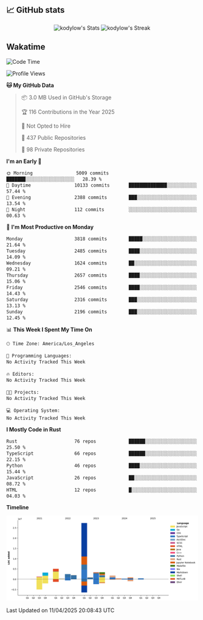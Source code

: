 ## 📈 GitHub stats
<!--START_SECTION:github-->
<div class="badges-githubstats">
  <p align="center">
    <img src="https://github-readme-stats.vercel.app/api?username=kodylow&theme=tokyonight&show_icons=true&hide_border=true&count_private=true" alt="kodylow's Stats" height="165">
    <img src="https://github-readme-streak-stats.herokuapp.com/?user=kodylow&theme=tokyonight&hide_border=true" alt="kodylow's Streak" height="165">
  </p>
</div>
<!--END_SECTION:github-->

## Wakatime 
<!--START_SECTION:waka-->
![Code Time](http://img.shields.io/badge/Code%20Time-1%2C294%20hrs%2031%20mins-blue)

![Profile Views](http://img.shields.io/badge/Profile%20Views-0-blue)

**🐱 My GitHub Data** 

> 📦 3.0 MB Used in GitHub's Storage 
 > 
> 🏆 116 Contributions in the Year 2025
 > 
> 🚫 Not Opted to Hire
 > 
> 📜 437 Public Repositories 
 > 
> 🔑 98 Private Repositories 
 > 
**I'm an Early 🐤** 

```text
🌞 Morning                5009 commits        ███████░░░░░░░░░░░░░░░░░░   28.39 % 
🌆 Daytime                10133 commits       ██████████████░░░░░░░░░░░   57.44 % 
🌃 Evening                2388 commits        ███░░░░░░░░░░░░░░░░░░░░░░   13.54 % 
🌙 Night                  112 commits         ░░░░░░░░░░░░░░░░░░░░░░░░░   00.63 % 
```
📅 **I'm Most Productive on Monday** 

```text
Monday                   3818 commits        █████░░░░░░░░░░░░░░░░░░░░   21.64 % 
Tuesday                  2485 commits        ████░░░░░░░░░░░░░░░░░░░░░   14.09 % 
Wednesday                1624 commits        ██░░░░░░░░░░░░░░░░░░░░░░░   09.21 % 
Thursday                 2657 commits        ████░░░░░░░░░░░░░░░░░░░░░   15.06 % 
Friday                   2546 commits        ████░░░░░░░░░░░░░░░░░░░░░   14.43 % 
Saturday                 2316 commits        ███░░░░░░░░░░░░░░░░░░░░░░   13.13 % 
Sunday                   2196 commits        ███░░░░░░░░░░░░░░░░░░░░░░   12.45 % 
```


📊 **This Week I Spent My Time On** 

```text
🕑︎ Time Zone: America/Los_Angeles

💬 Programming Languages: 
No Activity Tracked This Week

🔥 Editors: 
No Activity Tracked This Week

🐱‍💻 Projects: 
No Activity Tracked This Week

💻 Operating System: 
No Activity Tracked This Week
```

**I Mostly Code in Rust** 

```text
Rust                     76 repos            ██████░░░░░░░░░░░░░░░░░░░   25.50 % 
TypeScript               66 repos            ██████░░░░░░░░░░░░░░░░░░░   22.15 % 
Python                   46 repos            ████░░░░░░░░░░░░░░░░░░░░░   15.44 % 
JavaScript               26 repos            ██░░░░░░░░░░░░░░░░░░░░░░░   08.72 % 
HTML                     12 repos            █░░░░░░░░░░░░░░░░░░░░░░░░   04.03 % 
```



**Timeline**

![Lines of Code chart](https://raw.githubusercontent.com/Kodylow/Kodylow/master/assets/bar_graph.png)


 Last Updated on 11/04/2025 20:08:43 UTC
<!--END_SECTION:waka-->
